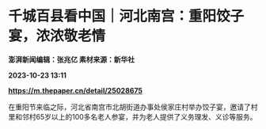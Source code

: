 # 千城百县看中国｜河北南宫：重阳饺子宴，浓浓敬老情
**澎湃新闻编辑：张兆亿 素材来源：新华社**

**2023-10-23 13:11**

**https://m.thepaper.cn/detail/25028675**

在重阳节来临之际，河北省南宫市北胡街道办事处侯家庄村举办饺子宴，邀请了村里和邻村65岁以上的100多名老人参宴，并为老人提供了义务理发、义诊等服务。